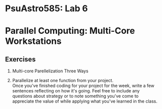 # PsuAstro585:  Lab 6  
# Parallel Computing:  Multi-Core Workstations

## Exercises
1.  Multi-core Parellelization Three Ways

2.  Parallelize at least one function from your project.  
Once you've finished coding for your project for the week, write a few sentences reflecting on how it's going.  Feel free to include any questions about strategy or to note something you've come to appreciate the value of while applying what you've learned in the class.  


